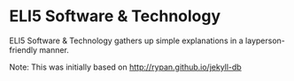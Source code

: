 # ELI5 Software & Technology
ELI5 Software &amp; Technology gathers up simple explanations in a layperson-friendly manner.

Note:  This was initially based on http://rypan.github.io/jekyll-db

